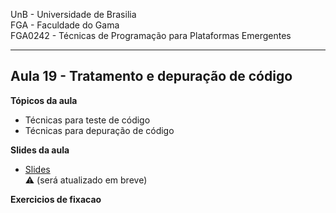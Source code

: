
UnB - Universidade de Brasilia  
FGA - Faculdade do Gama  
FGA0242 - Técnicas de Programação para Plataformas Emergentes

---

## Aula 19 - Tratamento e depuração de código

**Tópicos da aula**
- Técnicas para teste de código
- Técnicas para depuração de código

**Slides da aula**
* [Slides](link)   
  :warning: (será atualizado em breve)

**Exercicios de fixacao**
